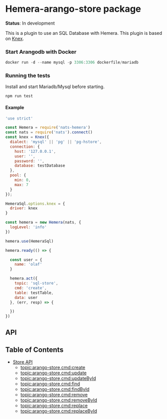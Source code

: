 # Hemera-arango-store package

**Status**: In development

This is a plugin to use an SQL Database with Hemera.
This plugin is based on [Knex](http://knexjs.org/).

### Start Arangodb with Docker

```js
docker run -d --name mysql -p 3306:3306 dockerfile/mariadb
```

### Running the tests

Install and start Mariadb/Mysql before starting.

```
npm run test
```

#### Example

```js
'use strict'

const Hemera = require('nats-hemera')
const nats = require('nats').connect()
const knex = Knex({
  dialect: 'mysql' || 'pg' || 'pg-hstore',
  connection: {
    host: '127.0.0.1',
    user: '',
    password: '',
    database: testDatabase
  },
  pool: {
    min: 0,
    max: 7
  }
});

HemeraSql.options.knex = {
  driver: knex
}

const hemera = new Hemera(nats, {
  logLevel: 'info'
})

hemera.use(HemeraSql)

hemera.ready(() => {

  const user = {
    name: 'olaf'
  }

  hemera.act({
    topic: 'sql-store',
    cmd: 'create',
    table: testTable,
    data: user
  }, (err, resp) => {

  })
})
```

## API

## Table of Contents

* [Store API](#Document-api)
  * [topic:arango-store,cmd:create](#create)
  * [topic:arango-store,cmd:update](#update)
  * [topic:arango-store,cmd:updateById](#updateById)
  * [topic:arango-store,cmd:find](#find)
  * [topic:arango-store,cmd:findById](#findById)
  * [topic:arango-store,cmd:remove](#remove)
  * [topic:arango-store,cmd:removeById](#removeById)
  * [topic:arango-store,cmd:replace](#replace)
  * [topic:arango-store,cmd:replaceById](#replaceById)
